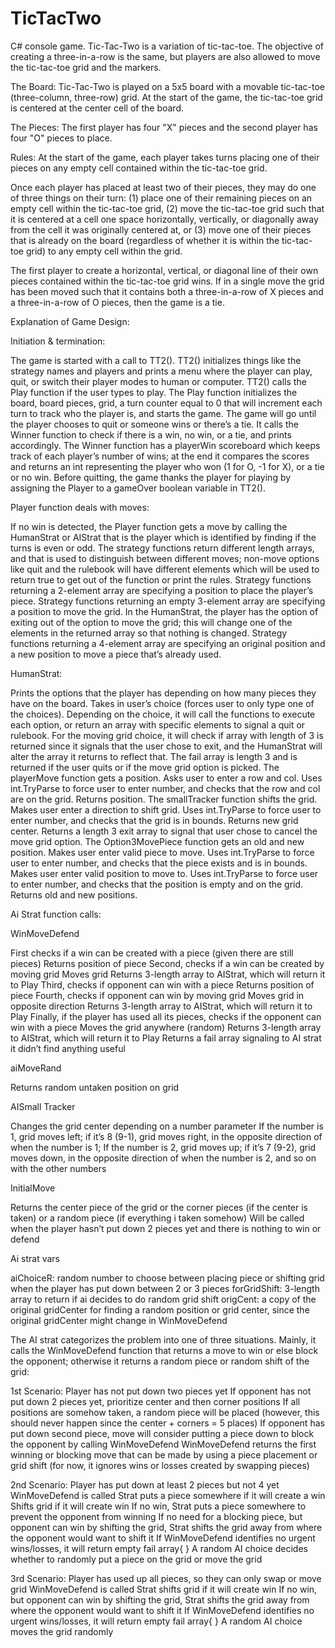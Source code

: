 # TicTacTwo
C# console game.
Tic-Tac-Two is a variation of tic-tac-toe. The objective of creating a three-in-a-row is the same, but players are also allowed to move the tic-tac-toe grid and the markers.

The Board: 
Tic-Tac-Two is played on a 5x5 board with a movable tic-tac-toe (three-column, three-row) grid. At the start of the game, the tic-tac-toe grid is centered at the center cell of the board.

The Pieces: 
The first player has four "X" pieces and the second player has four "O" pieces to place.

Rules: 
At the start of the game, each player takes turns placing one of their pieces on any empty cell contained within the tic-tac-toe grid.

Once each player has placed at least two of their pieces, they may do one of three things on their turn: (1) place one of their remaining pieces on an empty cell within the tic-tac-toe grid, (2) move the tic-tac-toe grid such that it is centered at a cell one space horizontally, vertically, or diagonally away from the cell it was originally centered at, or (3) move one of their pieces that is already on the board (regardless of whether it is within the tic-tac-toe grid) to any empty cell within the grid.

The first player to create a horizontal, vertical, or diagonal line of their own pieces contained within the tic-tac-toe grid wins. If in a single move the grid has been moved such that it contains both a three-in-a-row of X pieces and a three-in-a-row of O pieces, then the game is a tie.


Explanation of Game Design: 

Initiation & termination:

 The game is started with a call to TT2().
 TT2() initializes things like the strategy names and players and prints a menu where the player can play, quit, or switch their player modes to human or computer.
 TT2() calls the Play function if the user types to play.
 The Play function initializes the board, board pieces, grid, a turn counter equal to 0 that will increment each turn to track who the player is, and starts the game.
 The game will go until the player chooses to quit or someone wins or there’s a tie.
 It calls the Winner function to check if there is a win, no win, or a tie, and prints accordingly.
 The Winner function has a playerWin scoreboard which keeps track of each player’s number of wins; at the end it compares the scores and returns an int representing the player who won (1 for O, -1 for X), or a tie or no win. 
 Before quitting, the game thanks the player for playing by assigning the Player to a gameOver boolean variable in TT2().
 
Player function deals with moves:

 If no win is detected, the Player function gets a move by calling the HumanStrat or AIStrat that is the player which is identified by finding if the turns is even or odd.
 The strategy functions return different length arrays, and that is used to distinguish between different moves; non-move options like quit and the rulebook will have different elements which will be used to return true to    get out of the function or print the rules.
 Strategy functions returning a 2-element array are specifying a position to place the player’s piece.
 Strategy functions returning an empty 3-element array are specifying a position to move the grid.
 In the HumanStrat, the player has the option of exiting out of the option to move the grid; this will change one of the elements in the returned array so that nothing is changed.
 Strategy functions returning a 4-element array are specifying an original position and a new position to move a piece that’s already used.
 
HumanStrat: 

 Prints the options that the player has depending on how many pieces they have on the board.
 Takes in user’s choice (forces user to only type one of the choices).
 Depending on the choice, it will call the functions to execute each option, or return an array with specific elements to signal a quit or rulebook.
 For the moving grid choice, it will check if array with length of 3 is returned since it signals that the user chose to exit, and the HumanStrat will alter the array it returns to reflect that.
 The fail array is length 3 and is returned if the user quits or if the move grid option is picked.
 The playerMove function gets a position.
 Asks user to enter a row and col.
 Uses int.TryParse to force user to enter number, and checks that the row and col are on the grid.
 Returns position.
 The smallTracker function shifts the grid.
 Makes user enter a direction to shift grid.
 Uses int.TryParse to force user to enter number, and checks that the grid is in bounds.
 Returns new grid center.
 Returns a length 3 exit array to signal that user chose to cancel the move grid option.
 The Option3MovePiece function gets an old and new position.
 Makes user enter valid piece to move.
 Uses int.TryParse to force user to enter number, and checks that the piece exists and is in bounds.
 Makes user enter valid position to move to.
 Uses int.TryParse to force user to enter number, and checks that the position is empty and on the grid. 
 Returns old and new positions.
 
Ai Strat function calls: 

 WinMoveDefend
 
  First checks if a win can be created with a piece (given there are still pieces)
  Returns position of piece
  Second, checks if a win can be created by moving grid
  Moves grid
  Returns 3-length array to AIStrat, which will return it to Play
  Third, checks if opponent can win with a piece
  Returns position of piece 
  Fourth, checks if opponent  can win by moving grid
  Moves grid in opposite direction
  Returns 3-length array to AIStrat, which will return it to Play
  Finally, if the player has used all its pieces, checks if the opponent can win with a piece
  Moves the grid anywhere (random)
  Returns 3-length array to AIStrat, which will return it to Play
  Returns a fail array signaling to AI strat it didn’t  find anything useful
  
 aiMoveRand
 
  Returns random untaken position on grid
  
 AISmall Tracker
 
  Changes the grid center depending on a number parameter
   If the number is 1, grid moves left; if it’s 8 (9-1), grid moves right, in the opposite direction of when the number is 1; If the number is 2, grid moves up; if it’s 7 (9-2), grid moves down, in the opposite direction of    when the number is 2, and so on with the other numbers 
   
 InitialMove
 
  Returns the center piece of the grid or the corner pieces (if the center is taken) or a random piece (if everything i taken somehow)
  Will be called when the player hasn’t put down 2 pieces yet and there is nothing to win or defend
  
 Ai strat vars
 
  aiChoiceR: random number to choose between placing piece or shifting grid when the player has put down between 2 or 3 pieces
  forGridShift: 3-length array to return if ai decides to do random grid shift 
  origCent: a copy of the original gridCenter for finding a random position or grid center, since the original gridCenter might change in WinMoveDefend

The AI strat categorizes the problem into one of three situations. Mainly, it calls the WinMoveDefend function that returns a move to win or else block the opponent; otherwise it returns a random piece or random shift of the grid:

1st Scenario: 
Player has not put down two pieces yet
If opponent has not put down 2 pieces yet, prioritize center and then corner positions
If all positions are somehow taken, a random piece will be placed (however, this should never happen since the center + corners = 5 places)
If opponent has put down second piece, move will consider putting a piece down to block the opponent by calling WinMoveDefend
WinMoveDefend returns the first winning or blocking move that can be made by using a piece placement or grid shift (for now, it ignores wins or losses created by  swapping pieces)

2nd Scenario: 
Player has put down at least 2 pieces but not 4 yet
WinMoveDefend is called
Strat puts a piece somewhere if it will create a win
Shifts grid if it will create win 
If no win, Strat puts a piece somewhere to prevent the opponent from winning
If no need for a blocking piece, but opponent can win by shifting the grid, Strat shifts the grid away from where the opponent would want to shift it
If WinMoveDefend identifies no urgent wins/losses, it will return empty fail array{ }
A random AI choice decides whether to randomly put a piece on the grid or move the grid 

3rd Scenario: 
Player has used up all pieces, so they can only swap or move grid
WinMoveDefend is called
Strat shifts grid if it will create win 
If no win, but opponent can win by shifting the grid, Strat shifts the grid away from where the opponent would want to shift it
If WinMoveDefend identifies no urgent wins/losses, it will return empty fail array{ }
A random AI choice moves the grid randomly 
